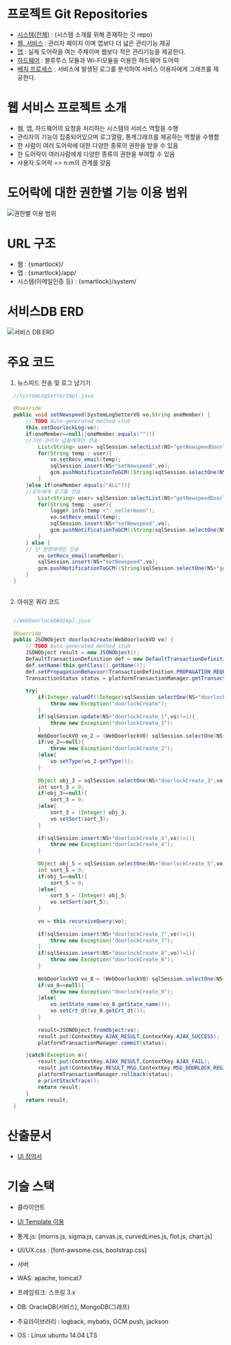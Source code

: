 # 프로젝트 Git Repositories
 - [시스템(전체)](https://github.com/yung6699/SmartDoorLock) : (시스템 소개를 위해 존재하는 깃 repo) 
 - [웹, 서비스](./SmartDoorLock-WebApplication) : 관리자 페이지 이며 앱보다 더 넓은 관리기능 제공
 - [앱](../SmartDoorLock-HybridApplication) : 실제 도어락을 여는 주체이며 웹보다 적은 관리기능을 제공한다.
 - [하드웨어](../SmartDoorLock-Arduino) : 블루투스 모듈과 Wi-Fi모듈을 이용한 하드웨어 도어락
 - [배치 프로세스](../SmartDoorLock-LogAnalyzers) : 서비스에 발생된 로그를 분석하여 서비스 이용자에게 그래프를 제공한다.

# 웹 서비스 프로젝트 소개

- 웹, 앱, 하드웨어의 요청을 처리하는 시스템의 서비스 역할을 수행
- 관리자의 기능이 집중되어있으며 로그열람, 통계그래프를 제공하는 역할을 수행함
- 한 사람이 여러 도어락에 대한 다양한 종류의 권한을 받을 수 있음
- 한 도어락이 여러사람에게 다양한 종류의 권한을 부여할 수 있음
- 사용자:도어락 => n:m의 관계를 갖음

# 도어락에 대한 권한별 기능 이용 범위

![권한별 이용 범위](https://github.com/yung6699/SmartDoorLock-WebApplication/raw/master/docs/authfunction.png)

# URL 구조

 - 웹 : {smartlock}/ 
 - 앱 : {smartlock}/app/
 - 시스템(이메일인증 등) : {smartlock}/system/         

# 서비스DB ERD

![서비스 DB ERD](https://github.com/yung6699/SmartDoorLock-WebApplication/raw/master/docs/serviceDB.png)

# 주요 코드

 1. 뉴스피드 전송 및 로그 남기기

  ``` java 
    //SystemLogSetterImpl.java 
	
	@Override
	public void setNewspeed(SystemLogSetterVO vo,String oneMember) {
		// TODO Auto-generated method stub
		this.setDoorlockLog(vo);
		if(oneMember==null||oneMember.equals("")){
		//기본 관리자 급들에게만 전송
			List<String> user= sqlSession.selectList(NS+"getNewspeedDoorlockUser",vo);
			for(String temp : user){
				vo.setRecv_email(temp);
				sqlSession.insert(NS+"setNewspeed",vo);
				gcm.pushNotificationToGCM((String)sqlSession.selectOne(NS+"getGcmId",vo.getRecv_email()), vo.getMessage());
			}
		}else if(oneMember.equals("ALL")){
		//모두에게 로그를 전송
			List<String> user= sqlSession.selectList(NS+"getNewspeedDoorlockALLUser",vo);
			for(String temp : user){
				logger.info(temp +": sellermoon");
				vo.setRecv_email(temp);
				sqlSession.insert(NS+"setNewspeed",vo);
				gcm.pushNotificationToGCM((String)sqlSession.selectOne(NS+"getGcmId",vo.getRecv_email()), vo.getMessage());
			}
		} else {
		// 단 한명에게만 전송
			vo.setRecv_email(oneMember);
			sqlSession.insert(NS+"setNewspeed",vo);
			gcm.pushNotificationToGCM((String)sqlSession.selectOne(NS+"getGcmId",vo.getRecv_email()), vo.getMessage());
		}
	}
	

  ```

 2. 아쉬운 쿼리 코드

  ``` java 

    //WebDoorlockDAOImpl.java 
	
	@Override
	public JSONObject doorlockCreate(WebDoorlockVO vo) {
		// TODO Auto-generated method stub
		JSONObject result = new JSONObject();
		DefaultTransactionDefinition def = new DefaultTransactionDefinition();
		def.setName(this.getClass().getName());
		def.setPropagationBehavior(TransactionDefinition.PROPAGATION_REQUIRED);
		TransactionStatus status = platformTransactionManager.getTransaction(def);
		
		try{
			if(Integer.valueOf((Integer)sqlSession.selectOne(NS+"doorlockCreate_0",vo))>=1){
				throw new Exception("doorlockCreate");
			}
			if(sqlSession.update(NS+"doorlockCreate_1",vo)!=1){
				throw new Exception("doorlockCreate_1");
			}
			WebDoorlockVO vo_2 = (WebDoorlockVO) sqlSession.selectOne(NS+"doorlockCreate_2",vo);
			if(vo_2==null){
				throw new Exception("doorlockCreate_2");	
			}else{
				vo.setType(vo_2.getType());	
			}
			
			Object obj_3 = sqlSession.selectOne(NS+"doorlockCreate_3",vo);
			int sort_3 = 0;
			if(obj_3==null){
				sort_3 = 0;			
			}else{
				sort_3 = (Integer) obj_3;
				vo.setSort(sort_3);
			}
			
			if(sqlSession.insert(NS+"doorlockCreate_4",vo)!=1){
				throw new Exception("doorlockCreate_4");
			}
			
			Object obj_5 = sqlSession.selectOne(NS+"doorlockCreate_5",vo);
			int sort_5 = 0;
			if(obj_5==null){
				sort_5 = 0;		
			}else{
				sort_5 = (Integer) obj_5;
				vo.setSort(sort_5);
			}
			
			vo = this.recursiveQuery(vo);
			
			if(sqlSession.insert(NS+"doorlockCreate_7",vo)!=1){
				throw new Exception("doorlockCreate_7");
			}
			if(sqlSession.insert(NS+"doorlockCreate_8",vo)!=1){
				throw new Exception("doorlockCreate_8");
			}
			
			WebDoorlockVO vo_8 = (WebDoorlockVO) sqlSession.selectOne(NS+"doorlockCreate_9",vo);
			if(vo_8==null){
				throw new Exception("doorlockCreate_9");	
			}else{
				vo.setState_name(vo_8.getState_name());
				vo.setCrt_dt(vo_8.getCrt_dt());	
			}
			
			result=JSONObject.fromObject(vo);
			result.put(ContextKey.AJAX_RESULT,ContextKey.AJAX_SUCCESS);
			platformTransactionManager.commit(status);

		}catch(Exception e){
			result.put(ContextKey.AJAX_RESULT,ContextKey.AJAX_FAIL);
			result.put(ContextKey.RESULT_MSG,ContextKey.MSG_DOORLOCK_REGISTER_INSERT_FAIL);
			platformTransactionManager.rollback(status);
			e.printStackTrace();
			return result;
		}
		return result;
	}

  ```

# 산출문서

 - [UI 정의서](https://github.com/yung6699/SmartDoorLock-WebApplication/raw/master/docs/UI%20%EC%84%A4%EA%B3%84%EC%84%9C.pdf)

# 기술 스택

 - 클라이언트
  - [UI Template 이용](https://github.com/puikinsh/gentelella) 
  - 통계.js: [morris.js, sigma.js, canvas.js, curvedLines.js, flot.js, chart.js]
  - UI/UX.css : [font-awsome.css, bootstrap.css]

 - 서버
  - WAS: apache, tomcat7
  - 프레임워크: 스프링 3.x 
  - DB: OracleDB(서비스), MongoDB(그래프)
  - 주요라이브러리 : logback, mybatis, GCM push, jackson
  - OS : Linux ubuntu 14.04 LTS 
         

